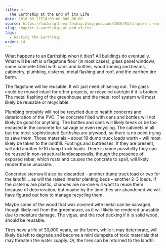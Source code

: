 ```yaml
---
title: >-
  The Earthship at the End of its Life
date: 2016-03-21T10:09:00.000-06:00
source: https://hackingtheearthship.blogspot.com/2016/03/chapter-i-earthship-at-end-of-its.html
slug: chapter-i-earthship-at-end-of-its
tags:
  - Hacking the Earthship
order: 14
---
```


What happens to an Earthship when it dies? All buildings do eventually. What will be left is a flagstone floor (in most cases), glass panel windows, some concrete filled with cans and bottles, woodframing and beams, cabinetry, plumbing, cisterns, metal flashing and roof, and the earthen tire berm. 

The flagstone will be reusable. It will just need chiseling out. The glass could be reused intact for other projects, or recycled outright if it is broken. The metal flashing of the greenhouse and the metal roof system will most likely be reusable or recyclable. 

Plumbing probably will not be recycled due to health concerns and deterioration of the PVC. The concrete filled with cans and bottles will not likely be good for anything. The bottles and cans will likely break or be too encased in the concrete for salvage or even recycling. The cabinets in all but the most sophisticated Earthship are plywood, so there is no point trying to save them. Those materials – about 10 dump truck loads worth – will most likely be taken to the landfill. Footings and buttresses, if they are present, will add another 5-10 dump truck loads. There is some possibility they can be reused in non-structural landscapewalls, though the presence of exposed rebar, which rusts and causes the concrete to spall, will likely render those unusable.

Concretecisternswill also be discarded - another dump truck load or two for the landfill… as will the raised interior planting beds – another 2-3 loads. If the cisterns are plastic, chances are no-one will want to reuse them because of deterioration, but maybe by the time they are abandoned we will have figured out how to manage recycling them. 

Maybe some of the wood that was covered with metal can be salvaged, though likely not from the greenhouse, as it will likely be rendered unusable due to moisture damage. The vigas, and the roof decking if it is solid wood, should be reusable. 

Tires have a life of 30,000 years, so the berm, while it may deteriorate, will likely be left to degrade and become a mini dumpsite of toxic materials that may threaten the water supply. Or, the tires can be returned to the landfill.
